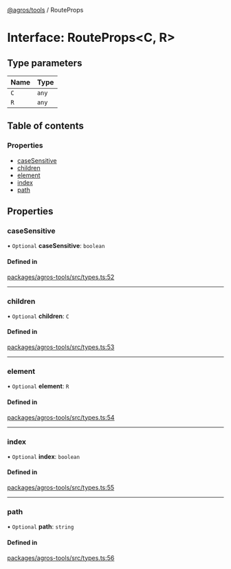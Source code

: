 [@agros/tools](../index.md) / RouteProps

# Interface: RouteProps<C, R\>

## Type parameters

| Name | Type |
| :------ | :------ |
| `C` | `any` |
| `R` | `any` |

## Table of contents

### Properties

- [caseSensitive](RouteProps.md#casesensitive)
- [children](RouteProps.md#children)
- [element](RouteProps.md#element)
- [index](RouteProps.md#index)
- [path](RouteProps.md#path)

## Properties

### <a id="casesensitive" name="casesensitive"></a> caseSensitive

• `Optional` **caseSensitive**: `boolean`

#### Defined in

[packages/agros-tools/src/types.ts:52](https://github.com/agrosjs/agros/blob/0b32aa1/packages/agros-tools/src/types.ts#L52)

___

### <a id="children" name="children"></a> children

• `Optional` **children**: `C`

#### Defined in

[packages/agros-tools/src/types.ts:53](https://github.com/agrosjs/agros/blob/0b32aa1/packages/agros-tools/src/types.ts#L53)

___

### <a id="element" name="element"></a> element

• `Optional` **element**: `R`

#### Defined in

[packages/agros-tools/src/types.ts:54](https://github.com/agrosjs/agros/blob/0b32aa1/packages/agros-tools/src/types.ts#L54)

___

### <a id="index" name="index"></a> index

• `Optional` **index**: `boolean`

#### Defined in

[packages/agros-tools/src/types.ts:55](https://github.com/agrosjs/agros/blob/0b32aa1/packages/agros-tools/src/types.ts#L55)

___

### <a id="path" name="path"></a> path

• `Optional` **path**: `string`

#### Defined in

[packages/agros-tools/src/types.ts:56](https://github.com/agrosjs/agros/blob/0b32aa1/packages/agros-tools/src/types.ts#L56)
